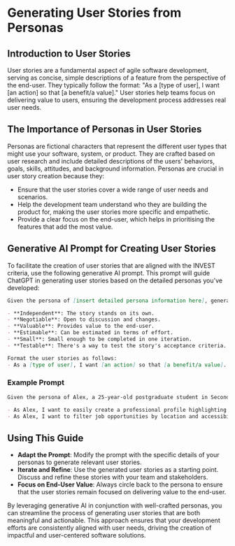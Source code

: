 # Generating User Stories from Personas

## Introduction to User Stories

User stories are a fundamental aspect of agile software development, serving as concise, simple descriptions of a feature from the perspective of the end-user. They typically follow the format: "As a [type of user], I want [an action] so that [a benefit/a value]." User stories help teams focus on delivering value to users, ensuring the development process addresses real user needs.

## The Importance of Personas in User Stories

Personas are fictional characters that represent the different user types that might use your software, system, or product. They are crafted based on user research and include detailed descriptions of the users' behaviors, goals, skills, attitudes, and background information. Personas are crucial in user story creation because they:

- Ensure that the user stories cover a wide range of user needs and scenarios.
- Help the development team understand who they are building the product for, making the user stories more specific and empathetic.
- Provide a clear focus on the end-user, which helps in prioritising the features that add the most value.

## Generative AI Prompt for Creating User Stories

To facilitate the creation of user stories that are aligned with the INVEST criteria, use the following generative AI prompt. This prompt will guide ChatGPT in generating user stories based on the detailed personas you've developed:

```markdown
Given the persona of [insert detailed persona information here], generate user stories that adhere to the INVEST criteria:

- **Independent**: The story stands on its own.
- **Negotiable**: Open to discussion and changes.
- **Valuable**: Provides value to the end-user.
- **Estimable**: Can be estimated in terms of effort.
- **Small**: Small enough to be completed in one iteration.
- **Testable**: There's a way to test the story's acceptance criteria.

Format the user stories as follows:
- As a [type of user], I want [an action] so that [a benefit/a value].
```

### Example Prompt

```markdown
Given the persona of Alex, a 25-year-old postgraduate student in Secondary School Teaching with a passion for inclusive education and a need for a flexible job-search platform, generate user stories that adhere to the INVEST criteria:

- As Alex, I want to easily create a professional profile highlighting my teaching philosophy and preferred subjects so that potential employers can understand my unique approach to education.
- As Alex, I want to filter job opportunities by location and accessibility features so that I can find schools that match my needs and values.
```

## Using This Guide

- **Adapt the Prompt**: Modify the prompt with the specific details of your personas to generate relevant user stories.
- **Iterate and Refine**: Use the generated user stories as a starting point. Discuss and refine these stories with your team and stakeholders.
- **Focus on End-User Value**: Always circle back to the persona to ensure that the user stories remain focused on delivering value to the end-user.

By leveraging generative AI in conjunction with well-crafted personas, you can streamline the process of generating user stories that are both meaningful and actionable. This approach ensures that your development efforts are consistently aligned with user needs, driving the creation of impactful and user-centered software solutions.
